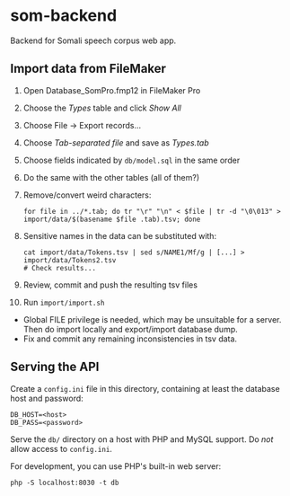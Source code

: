 # som-backend

Backend for Somali speech corpus web app.

## Import data from FileMaker

1. Open Database_SomPro.fmp12 in FileMaker Pro
2. Choose the _Types_ table and click _Show All_
3. Choose File → Export records...
4. Choose _Tab-separated file_ and save as _Types.tab_
5. Choose fields indicated by `db/model.sql` in the same order
6. Do the same with the other tables (all of them?)
7. Remove/convert weird characters:

       for file in ../*.tab; do tr "\r" "\n" < $file | tr -d "\0\013" > import/data/$(basename $file .tab).tsv; done

8. Sensitive names in the data can be substituted with:

       cat import/data/Tokens.tsv | sed s/NAME1/Mf/g | [...] > import/data/Tokens2.tsv
       # Check results...

9. Review, commit and push the resulting tsv files
10. Run `import/import.sh`
   * Global FILE privilege is needed, which may be unsuitable for a server. Then do import locally and export/import database dump.
   * Fix and commit any remaining inconsistencies in tsv data.

## Serving the API

Create a `config.ini` file in this directory, containing at least the database host and password:

    DB_HOST=<host>
    DB_PASS=<password>

Serve the `db/` directory on a host with PHP and MySQL support. Do *not* allow access to `config.ini`.

For development, you can use PHP's built-in web server:

    php -S localhost:8030 -t db
